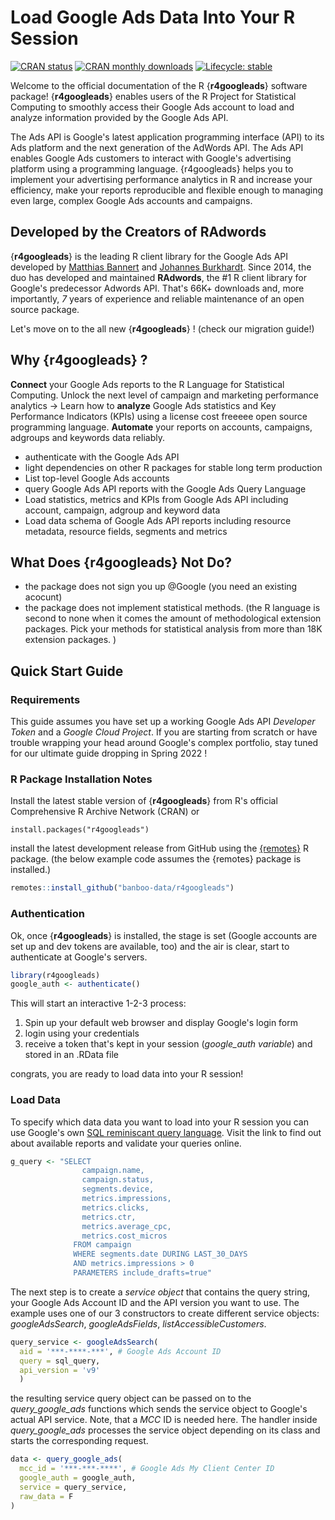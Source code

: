 Load Google Ads Data Into Your R Session
========================================

<!-- badges: start -->
[![CRAN status](https://www.r-pkg.org/badges/version/r4googleads)](https://CRAN.R-project.org/package=r4googleads)
[![CRAN monthly downloads](https://cranlogs.r-pkg.org/badges/r4googleads)](https://cran.r-project.org/package=r4googleads)
[![Lifecycle: stable](https://img.shields.io/badge/lifecycle-stable-brightgreen.svg)](https://lifecycle.r-lib.org/articles/stages.html#stable)
<!-- badges: end -->

Welcome to the official documentation of the R {**r4googleads**} software package!
{**r4googleads**} enables users of the R Project for Statistical Computing to smoothly access their Google Ads account to load and analyze information provided by the Google Ads API.

The Ads API is Google's latest application programming interface (API) to its Ads platform and the next generation of the AdWords API. The Ads API enables Google Ads customers to interact with Google's advertising platform using a programming language. {r4googleads} helps you to implement your advertising performance analytics in R and increase your efficiency, make your reports reproducible and flexible enough to managing even large, complex Google Ads accounts and campaigns.

## Developed by the Creators of RAdwords

{**r4googleads**} is the leading R client library for the Google Ads API developed by [Matthias Bannert](https://github.com/mbannert) and [Johannes Burkhardt](https://github.com/jburkhardt). Since 2014, the duo has developed and maintained **RAdwords**, the #1 R client library for Google's predecessor Adwords API. That's 66K+ downloads and, more importantly, *7* years of experience and reliable maintenance of an open source package. 

Let's move on to the all new {**r4googleads**} ! (check our migration guide!)

## Why {**r4googleads**} ? 

**Connect** your Google Ads reports to the R Language for Statistical Computing. Unlock the next level of campaign and marketing performance analytics -> Learn how to **analyze** Google Ads statistics and Key Performance Indicators (KPIs) using a license cost freeeee open source programming language. **Automate** your reports on accounts, campaigns, adgroups and keywords data reliably.

* authenticate with the Google Ads API
* light dependencies on other R packages for stable long term production 
* List top-level Google Ads accounts
* query Google Ads API reports with the Google Ads Query Language
* Load statistics, metrics and KPIs from Google Ads API including account, campaign, adgroup and keyword data
* Load data schema of Google Ads API reports including resource metadata, resource fields, segments and metrics

## What Does {**r4googleads**} Not Do? 

- the package does not sign you up @Google (you need an existing acocunt) 
- the package does not implement statistical methods. (the R language is second to none when it comes the amount of methodological extension packages. Pick your methods for statistical analysis from more than 18K extension packages. ) 

<!-- 
Add some link to our paid info content here (help with choice of methods statistical analysis)


-->


## Quick Start Guide

### Requirements 

This guide assumes you have set up a working Google Ads API *Developer Token* and a *Google Cloud Project*. 
If you are starting from scratch or have trouble wrapping your head around Google's complex portfolio, stay tuned for 
our ultimate guide dropping in Spring 2022 !

<!--
* Google Cloud Project (client ID, client secret)
* Google Ads MCC (my client center) account
* Google Ads API Developer Token

### Setup Google Cloud Project

How to setup a Google Cloud Project: [Google Cloud Project for Google Ads API](https://developers.google.com/google-ads/api/docs/first-call/oauth-cloud-project)

### Google Ads Developer Token

How to obtain a [Google Ads Developer Token](https://developers.google.com/google-ads/api/docs/first-call/dev-token)?


 -->


### R Package Installation Notes

Install the latest stable version of {**r4googleads**} from R's official Comprehensive R Archive Network (CRAN) or 

```r{eval=FALSE,message=FALSE, warning=FALSE}
install.packages("r4googleads")
```

install the latest development release from GitHub using the [{remotes}](https://cran.r-project.org/web/packages/remotes/index.html) R package. 
(the below example code assumes the {remotes} package is installed.)

```R
remotes::install_github("banboo-data/r4googleads")
```


### Authentication

Ok, once {**r4googleads**} is installed, the stage is set (Google accounts are set up and dev tokens are available, too) and the air is clear, start to authenticate at Google's servers. 

```R
library(r4googleads)
google_auth <- authenticate()
```

This will start an interactive 1-2-3 process:

1. Spin up your default web browser and display Google's login form
2. login using your credentials
3. receive a token that's kept in your session (*google_auth variable*) and stored in an .RData file 

congrats, you are ready to load data into your R session! 

### Load Data

To specify which data data you want to load into your R session you can use Google's own [SQL reminiscant query language](https://developers.google.com/google-ads/api/fields/v9/overview_query_builder). Visit the link to find out about available reports and validate your queries online.

```R
g_query <- "SELECT
                campaign.name, 
                campaign.status,
                segments.device, 
                metrics.impressions,
                metrics.clicks, 
                metrics.ctr,
                metrics.average_cpc, 
                metrics.cost_micros
              FROM campaign
              WHERE segments.date DURING LAST_30_DAYS
              AND metrics.impressions > 0
              PARAMETERS include_drafts=true"
```

The next step is to create a *service object* that contains the query string, your Google Ads Account ID and the API version
you want to use. The example uses one of our 3 constructors to create different service objects: *googleAdsSearch*, *googleAdsFields*,
*listAccessibleCustomers*. 

```R
query_service <- googleAdsSearch(
  aid = '***-****-***', # Google Ads Account ID
  query = sql_query,
  api_version = 'v9'
  )
```

the resulting service query object can be passed on to the *query_google_ads* functions which sends the service object to Google's actual 
API service. Note, that a *MCC* ID is needed here. The handler inside *query_google_ads* processes the service object depending on its class and starts the corresponding request. 

```R
data <- query_google_ads(
  mcc_id = '***-***-****', # Google Ads My Client Center ID
  google_auth = google_auth,
  service = query_service,
  raw_data = F
)
```










